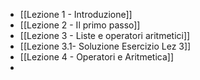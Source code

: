 
- [[Lezione 1 - Introduzione]]
- [[Lezione 2 - Il primo passo]]
- [[Lezione 3 - Liste e operatori aritmetici]]
- [[Lezione 3.1- Soluzione Esercizio Lez 3]]
- [[Lezione 4 - Operatori e Aritmetica]]
- 